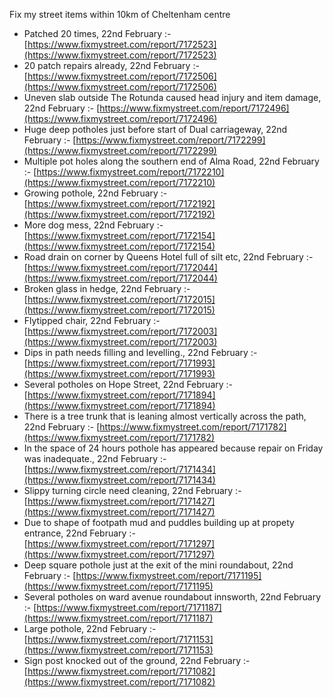 Fix my street items within 10km of Cheltenham centre

<!-- fix_marker starts -->

- Patched 20 times, 22nd February :- [https://www.fixmystreet.com/report/7172523](https://www.fixmystreet.com/report/7172523)
- 20 patch repairs already, 22nd February :- [https://www.fixmystreet.com/report/7172506](https://www.fixmystreet.com/report/7172506)
- Uneven slab outside The Rotunda caused head injury and item damage, 22nd February :- [https://www.fixmystreet.com/report/7172496](https://www.fixmystreet.com/report/7172496)
- Huge deep potholes just before start of Dual carriageway, 22nd February :- [https://www.fixmystreet.com/report/7172299](https://www.fixmystreet.com/report/7172299)
- Multiple pot holes along the southern end of Alma Road, 22nd February :- [https://www.fixmystreet.com/report/7172210](https://www.fixmystreet.com/report/7172210)
- Growing pothole, 22nd February :- [https://www.fixmystreet.com/report/7172192](https://www.fixmystreet.com/report/7172192)
- More dog mess, 22nd February :- [https://www.fixmystreet.com/report/7172154](https://www.fixmystreet.com/report/7172154)
- Road drain on corner by Queens Hotel full of silt etc, 22nd February :- [https://www.fixmystreet.com/report/7172044](https://www.fixmystreet.com/report/7172044)
- Broken glass in hedge, 22nd February :- [https://www.fixmystreet.com/report/7172015](https://www.fixmystreet.com/report/7172015)
- Flytipped chair, 22nd February :- [https://www.fixmystreet.com/report/7172003](https://www.fixmystreet.com/report/7172003)
- Dips in path needs filling and levelling., 22nd February :- [https://www.fixmystreet.com/report/7171993](https://www.fixmystreet.com/report/7171993)
- Several potholes on Hope Street, 22nd February :- [https://www.fixmystreet.com/report/7171894](https://www.fixmystreet.com/report/7171894)
- There is a tree trunk that is leaning almost vertically across the path, 22nd February :- [https://www.fixmystreet.com/report/7171782](https://www.fixmystreet.com/report/7171782)
- In the space of 24 hours pothole has appeared because repair on Friday was inadequate., 22nd February :- [https://www.fixmystreet.com/report/7171434](https://www.fixmystreet.com/report/7171434)
- Slippy turning circle need cleaning, 22nd February :- [https://www.fixmystreet.com/report/7171427](https://www.fixmystreet.com/report/7171427)
- Due to shape of footpath mud and puddles building up at propety entrance, 22nd February :- [https://www.fixmystreet.com/report/7171297](https://www.fixmystreet.com/report/7171297)
- Deep square pothole just at the exit of the mini roundabout, 22nd February :- [https://www.fixmystreet.com/report/7171195](https://www.fixmystreet.com/report/7171195)
- Several potholes on ward avenue roundabout innsworth, 22nd February :- [https://www.fixmystreet.com/report/7171187](https://www.fixmystreet.com/report/7171187)
- Large pothole, 22nd February :- [https://www.fixmystreet.com/report/7171153](https://www.fixmystreet.com/report/7171153)
- Sign post knocked out of the ground, 22nd February :- [https://www.fixmystreet.com/report/7171082](https://www.fixmystreet.com/report/7171082)

<!-- fix_marker ends -->